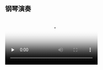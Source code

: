 ## 钢琴演奏
<video id="video" controls="" preload="none" poster="http://media.w3.org/2010/05/sintel/poster.png">
  <source id="mp4" src="https://github.com/yuanyuan2016/Shawn/blob/gh-pages/image/Shawn%20piano%20%40ShangHai.mp4" type="video/mp4">
</video>

